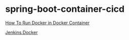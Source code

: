 # spring-boot-container-cicd


[How To Run Docker in Docker Container](https://devopscube.com/run-docker-in-docker/)


[Jenkins Docker](https://www.jenkins.io/doc/book/installing/docker/)
